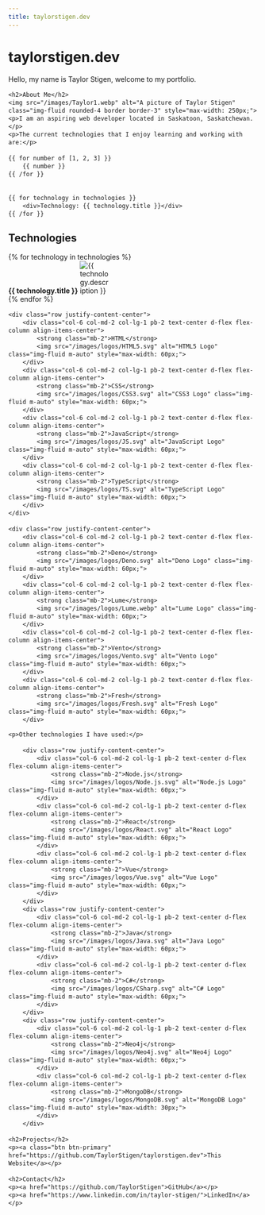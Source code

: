 ```yaml
---
title: taylorstigen.dev
---
```


<div class="container text-center">
    <h1>taylorstigen.dev</h1>
    <p>Hello, my name is Taylor Stigen, welcome to my portfolio.</p>

    <h2>About Me</h2>
    <img src="/images/Taylor1.webp" alt="A picture of Taylor Stigen" class="img-fluid rounded-4 border border-3" style="max-width: 250px;">
    <p>I am an aspiring web developer located in Saskatoon, Saskatchewan.</p>
    <p>The current technologies that I enjoy learning and working with are:</p>

    {{ for number of [1, 2, 3] }}
        {{ number }}
    {{ /for }}


    {{ for technology in technologies }}
        <div>Technology: {{ technology.title }}</div>
    {{ /for }}

## Technologies

<div class="row justify-content-center">
  {% for technology in technologies %}
  <div class="feature col-6 col-md-2 col-lg-1 pb-2 text-center d-flex flex-column align-items-center">
    <strong class="mb-2">{{ technology.title }}</strong>
    <img src="{{ technology.img }}" alt="{{ technology.description }}" class="img-fluid m-auto" style="max-width: 60px;">
  </div>
  {% endfor %}
</div>

    <div class="row justify-content-center">
        <div class="col-6 col-md-2 col-lg-1 pb-2 text-center d-flex flex-column align-items-center">
            <strong class="mb-2">HTML</strong>
            <img src="/images/logos/HTML5.svg" alt="HTML5 Logo" class="img-fluid m-auto" style="max-width: 60px;">
        </div>
        <div class="col-6 col-md-2 col-lg-1 pb-2 text-center d-flex flex-column align-items-center">
            <strong class="mb-2">CSS</strong>
            <img src="/images/logos/CSS3.svg" alt="CSS3 Logo" class="img-fluid m-auto" style="max-width: 60px;">
        </div>
        <div class="col-6 col-md-2 col-lg-1 pb-2 text-center d-flex flex-column align-items-center">
            <strong class="mb-2">JavaScript</strong>
            <img src="/images/logos/JS.svg" alt="JavaScript Logo" class="img-fluid m-auto" style="max-width: 60px;">
        </div>
        <div class="col-6 col-md-2 col-lg-1 pb-2 text-center d-flex flex-column align-items-center">
            <strong class="mb-2">TypeScript</strong>
            <img src="/images/logos/TS.svg" alt="TypeScript Logo" class="img-fluid m-auto" style="max-width: 60px;">
        </div>
    </div>

    <div class="row justify-content-center">
        <div class="col-6 col-md-2 col-lg-1 pb-2 text-center d-flex flex-column align-items-center">
            <strong class="mb-2">Deno</strong>
            <img src="/images/logos/Deno.svg" alt="Deno Logo" class="img-fluid m-auto" style="max-width: 60px;">
        </div>
        <div class="col-6 col-md-2 col-lg-1 pb-2 text-center d-flex flex-column align-items-center">
            <strong class="mb-2">Lume</strong>
            <img src="/images/logos/Lume.webp" alt="Lume Logo" class="img-fluid m-auto" style="max-width: 60px;">
        </div>
        <div class="col-6 col-md-2 col-lg-1 pb-2 text-center d-flex flex-column align-items-center">
            <strong class="mb-2">Vento</strong>
            <img src="/images/logos/Vento.svg" alt="Vento Logo" class="img-fluid m-auto" style="max-width: 60px;">
        </div>
        <div class="col-6 col-md-2 col-lg-1 pb-2 text-center d-flex flex-column align-items-center">
            <strong class="mb-2">Fresh</strong>
            <img src="/images/logos/Fresh.svg" alt="Fresh Logo" class="img-fluid m-auto" style="max-width: 60px;">
        </div>

</div>

    <p>Other technologies I have used:</p>

        <div class="row justify-content-center">
            <div class="col-6 col-md-2 col-lg-1 pb-2 text-center d-flex flex-column align-items-center">
                <strong class="mb-2">Node.js</strong>
                <img src="/images/logos/Node.js.svg" alt="Node.js Logo" class="img-fluid m-auto" style="max-width: 60px;">
            </div>
            <div class="col-6 col-md-2 col-lg-1 pb-2 text-center d-flex flex-column align-items-center">
                <strong class="mb-2">React</strong>
                <img src="/images/logos/React.svg" alt="React Logo" class="img-fluid m-auto" style="max-width: 60px;">
            </div>
            <div class="col-6 col-md-2 col-lg-1 pb-2 text-center d-flex flex-column align-items-center">
                <strong class="mb-2">Vue</strong>
                <img src="/images/logos/Vue.svg" alt="Vue Logo" class="img-fluid m-auto" style="max-width: 60px;">
            </div>
        </div>
        <div class="row justify-content-center">
            <div class="col-6 col-md-2 col-lg-1 pb-2 text-center d-flex flex-column align-items-center">
                <strong class="mb-2">Java</strong>
                <img src="/images/logos/Java.svg" alt="Java Logo" class="img-fluid m-auto" style="max-width: 60px;">
            </div>
            <div class="col-6 col-md-2 col-lg-1 pb-2 text-center d-flex flex-column align-items-center">
                <strong class="mb-2">C#</strong>
                <img src="/images/logos/CSharp.svg" alt="C# Logo" class="img-fluid m-auto" style="max-width: 60px;">
            </div>
        </div>
        <div class="row justify-content-center">
            <div class="col-6 col-md-2 col-lg-1 pb-2 text-center d-flex flex-column align-items-center">
                <strong class="mb-2">Neo4j</strong>
                <img src="/images/logos/Neo4j.svg" alt="Neo4j Logo" class="img-fluid m-auto" style="max-width: 60px;">
            </div>
            <div class="col-6 col-md-2 col-lg-1 pb-2 text-center d-flex flex-column align-items-center">
                <strong class="mb-2">MongoDB</strong>
                <img src="/images/logos/MongoDB.svg" alt="MongoDB Logo" class="img-fluid m-auto" style="max-width: 30px;">
            </div>
        </div>

    <h2>Projects</h2>
    <p><a class="btn btn-primary" href="https://github.com/TaylorStigen/taylorstigen.dev">This Website</a></p>

    <h2>Contact</h2>
    <p><a href="https://github.com/TaylorStigen">GitHub</a></p>
    <p><a href="https://www.linkedin.com/in/taylor-stigen/">LinkedIn</a></p>

</div>
